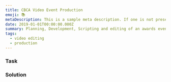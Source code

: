 ```yaml
---
title: CBCA Video Event Production
emoji: 📚
metaDescription: This is a sample meta description. If one is not present in your page/project's front matter, the default metadata.desciption will be used instead.
date: 2019-01-01T00:00:00.000Z
summary: Planning, Development, Scripting and editing of an awards event
tags:
  - video editing
  - production
---
```


### Task


### Solution


<br>
